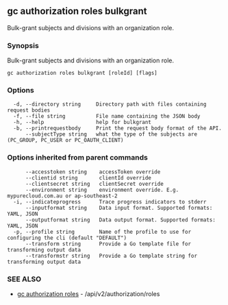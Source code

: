 ## gc authorization roles bulkgrant

Bulk-grant subjects and divisions with an organization role.

### Synopsis

Bulk-grant subjects and divisions with an organization role.

```
gc authorization roles bulkgrant [roleId] [flags]
```

### Options

```
  -d, --directory string     Directory path with files containing request bodies
  -f, --file string          File name containing the JSON body
  -h, --help                 help for bulkgrant
  -b, --printrequestbody     Print the request body format of the API.
      --subjectType string   what the type of the subjects are (PC_GROUP, PC_USER or PC_OAUTH_CLIENT)
```

### Options inherited from parent commands

```
      --accesstoken string    accessToken override
      --clientid string       clientId override
      --clientsecret string   clientSecret override
      --environment string    environment override. E.g. mypurecloud.com.au or ap-southeast-2
  -i, --indicateprogress      Trace progress indicators to stderr
      --inputformat string    Data input format. Supported formats: YAML, JSON
      --outputformat string   Data output format. Supported formats: YAML, JSON
  -p, --profile string        Name of the profile to use for configuring the cli (default "DEFAULT")
      --transform string      Provide a Go template file for transforming output data
      --transformstr string   Provide a Go template string for transforming output data
```

### SEE ALSO

* [gc authorization roles](gc_authorization_roles.html)	 - /api/v2/authorization/roles


